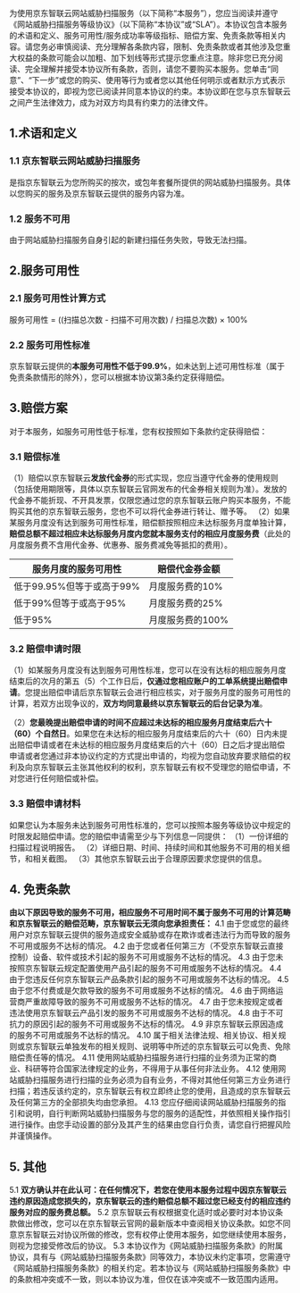 

​        为使用京东智联云网站威胁扫描服务（以下简称“本服务”），您应当阅读并遵守《网站威胁扫描服务等级协议》（以下简称“本协议”或“SLA”）。本协议包含本服务的术语和定义、服务可用性/服务成功率等级指标、赔偿方案、免责条款等相关内容。请您务必审慎阅读、充分理解各条款内容，限制、免责条款或者其他涉及您重大权益的条款可能会以加粗、加下划线等形式提示您重点注意。
​		除非您已充分阅读、完全理解并接受本协议所有条款，否则，请您不要购买本服务。您单击“同意”、“下一步”或您的购买、使用等行为或者您以其他任何明示或者默示方式表示接受本协议的，即视为您已阅读并同意本协议的约束。本协议即在您与京东智联云之间产生法律效力，成为对双方均具有约束力的法律文件。

## 1.术语和定义

### 1.1 京东智联云网站威胁扫描服务

是指京东智联云为您所购买的按次，或包年套餐所提供的网站威胁扫描服务。具体以您购买的服务及京东智联云提供的服务内容为准。

### 1.2 服务不可用

由于网站威胁扫描服务自身引起的新建扫描任务失败，导致无法扫描。

## 2.服务可用性

### 2.1 服务可用性计算方式

服务可用性 = ((扫描总次数 - 扫描不可用次数) / 扫描总次数) × 100%

### 2.2 服务可用性标准

京东智联云提供的**本服务可用性不低于99.9%**，如未达到上述可用性标准（属于免责条款情形的除外），您可以根据本协议第3条约定获得赔偿。

## 3.赔偿方案

对于本服务，如服务可用性低于标准，您有权按照如下条款约定获得赔偿：

### 3.1 赔偿标准

（1）赔偿以京东智联云**发放代金券**的形式实现，您应当遵守代金券的使用规则（包括使用期限等，具体以京东智联云官网发布的代金券相关规则为准）。发放的代金券不能折现、不开具发票，仅限您通过您的京东智联云账户购买本服务，不能购买其他的京东智联云服务，您也不可以将代金券进行转让、赠予等。
（2）如果某服务月度没有达到服务可用性标准，赔偿额按照相应未达标服务月度单独计算，**赔偿总额不超过相应未达标服务月度内您就本服务支付的相应月度服务费**（此处的月度服务费不含用代金券、优惠券、服务费减免等抵扣的费用）。

| 服务月度的服务可用性      | 赔偿代金券金额   |
| ------------------------- | ---------------- |
| 低于99.95%但等于或高于99% | 月度服务费的10%  |
| 低于99%但等于或高于95%    | 月度服务费的25%  |
| 低于95%                   | 月度服务费的100% |

### 3.2 赔偿申请时限

（1）如某服务月度没有达到服务可用性标准，您可以在没有达标的相应服务月度结束后的次月的第五（5）个工作日后，**仅通过您相应账户的工单系统提出赔偿申请**。您提出赔偿申请后京东智联云会进行相应核实，对于服务月度的服务可用性的计算，若双方出现争议的，**双方均同意最终以京东智联云的后台记录为准**。

（2）**您最晚提出赔偿申请的时间不应超过未达标的相应服务月度结束后六十（60）个自然日**。如果您在未达标的相应服务月度结束后的六十（60）日内未提出赔偿申请或者在未达标的相应服务月度结束后的六十（60）日之后才提出赔偿申请或者您通过非本协议约定的方式提出申请的，均视为您自动放弃要求赔偿的权利及向京东智联云主张其他权利的权利，京东智联云有权不受理您的赔偿申请，不对您进行任何赔偿或补偿。

### 3.3 赔偿申请材料

如果您认为本服务未达到服务可用性标准的，您可以按照本服务等级协议中规定的时限发起赔偿申请。您的赔偿申请需至少与下列信息一同提供：
 （1）一份详细的扫描过程说明报告。
 （2）详细日期、时间、持续时间和其他服务不可用的相关细节，和相关截图。
 （3）其他京东智联云出于合理原因要求您提供的信息。

## 4. 免责条款

​		**由以下原因导致的服务不可用，相应服务不可用时间不属于服务不可用的计算范畴和京东智联云的赔偿范畴，京东智联云无须向您承担责任：**
 4.1 由于您或您的最终用户对京东智联云提供的服务造成安全威胁或存在欺诈或者违法行为而导致的服务不可用或服务不达标的情况。
 4.2 由于您或者任何第三方（不受京东智联云直接控制）设备、软件或技术引起的服务不可用或服务不达标的情况。
 4.3 由于您未按照京东智联云规定配置使用产品引起的服务不可用或服务不达标的情况。
 4.4 由于您违反任何京东智联云产品条款引起的服务不可用或服务不达标的情况。
 4.5 由于您不付费或是欠款导致的服务不可用或服务不达标的情况。
 4.6 由于网络运营商严重故障导致的服务不可用或服务不达标的情况。
 4.7 由于您未按规定或者违法使用京东智联云产品引发的服务不可用或服务不达标的情况。
 4.8 由于不可抗力的原因引起的服务不可用或服务不达标的情况。
 4.9 非京东智联云原因造成的服务不可用或服务不达标的情况。
 4.10 属于相关法律法规、相关协议、相关规则或京东智联云单独发布的相关规则、说明等中所述的京东智联云可以免责、免除赔偿责任等的情况。
 4.11 使用网站威胁扫描服务进行扫描的业务须为正常的商业、科研等符合国家法律规定的业务，不得用于从事任何非法业务。
 4.12 使用网站威胁扫描服务进行扫描的业务必须为自有业务，不得对其他任何第三方业务进行扫描；若违反该约定的，京东智联云有权立即终止您的使用，且造成的京东智联云及任何第三方的全部损失均由您承担。
 4.13 您应仔细阅读网站威胁扫描服务的指引和说明，自行判断网站威胁扫描服务与您的服务的适配性，并依照相关操作指引进行操作。由您手动设置的部分及其产生的结果由您自行负责，请您自行把握风险并谨慎操作。

## 5. 其他

5.1 **双方确认并在此认可：在任何情况下，若您在使用本服务过程中因京东智联云违约原因造成您损失的，京东智联云的违约赔偿总额不超过您已经支付的相应违约服务对应的服务费总额。**
5.2 京东智联云有权根据变化适时或必要时对本协议条款做出修改，您可以在京东智联云官网的最新版本中查阅相关协议条款。如您不同意京东智联云对协议所做的修改，您有权停止使用本服务，如您继续使用本服务，则视为您接受修改后的协议。
5.3 本协议作为《网站威胁扫描服务条款》的附属协议，具有与《网站威胁扫描服务条款》同等效力，本协议未约定事项，您需遵守《网站威胁扫描服务条款》的相关约定。若本协议与《网站威胁扫描服务条款》中的条款相冲突或不一致，则以本协议为准，但仅在该冲突或不一致范围内适用。